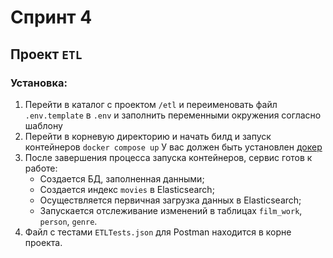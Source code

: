 # Спринт 4
 
## Проект `ETL`

### Установка:
1. Перейти в каталог с проектом `/etl` и переименовать файл `.env.template` в `.env` и заполнить переменными окружения согласно шаблону
2. Перейти в корневую директорию и начать билд и запуск контейнеров
    `docker compose up`
    У вас должен быть установлен [докер](https://docs.docker.com/engine/install/)
3. После завершения процесса запуска контейнеров, сервис готов к работе:
   - Создается БД, заполненная данными;
   - Создается индекс `movies` в Elasticsearch;
   - Осуществляется первичная загрузка данных в Elasticsearch;
   - Запускается отслеживание изменений в таблицах `film_work`, `person`, `genre`.
4. Файл с тестами `ETLTests.json` для Postman находится в корне проекта.  
